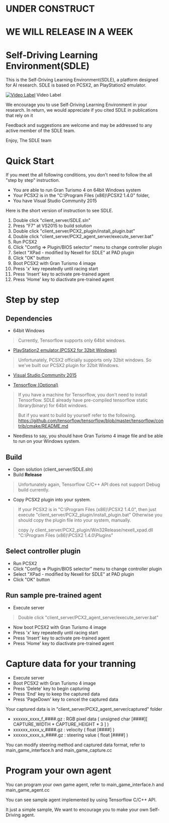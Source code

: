 # UNDER CONSTRUCT
# WE WILL RELEASE IN A WEEK



# Self-Driving Learning Environment(SDLE)
This is the Self-Driving Learning Environment(SDLE), a platform designed for AI research.
SDLE is based on PCSX2, an PlayStation2 emulator.

[![Video Label](http://img.youtube.com/vi/pXDVV95fmj0/0.jpg)](https://www.youtube.com/watch?v=pXDVV95fmj0=0s) Video Label

We encourage you to use Self-Driving Learning Environment in your research.
In return, we would appreciate if you cited SDLE in publications that rely on it

Feedback and suggestions are welcome and may be addressed to any active member of the SDLE team.

Enjoy, The SDLE team

# Quick Start
If you meet the all following conditions, you don't need to follow the all "step by step" instruction.
* You are able to run Gran Turismo 4 on 64bit Windows system 
* Your PCSX2 is in the "C:\Program Files (x86)\PCSX2 1.4.0" folder,
* You have Visual Studio Community 2015

Here is the short version of instruction to see SDLE.

1. Double click "client_server/SDLE.sln"
2. Press "F7" at VS2015 to build solution
3. Double click "client_server/PCX2_plugin/install_plugin.bat"
4. Double click "client_server/PCX2_agent_server/execute_server.bat"
5. Run PCSX2
6. Click "Config => Plugin/BIOS selector" menu to change controller plugin
7. Select "XPad - modified by Nexell for SDLE" at PAD plugin 
8. Click "OK" button
9. Boot PCSX2 with Gran Turismo 4 image
10. Press 'x' key repeatedly until racing start
11. Press 'Insert' key to activate pre-trained agent
12. Press 'Home' key to diactivate pre-trained agent


# Step by step

## Dependencies

* 64bit Windows
> Currently, Tensorflow supports only 64bit windows.

* [PlayStation2 emulator.(PCSX2 for 32bit Windows)](http://pcsx2.net/download/releases/windows/category/40-windows.html)
> Unfortunately, PCSX2 officially supports only 32bit windows.
> So we've built our PCSX2 plugin for 32bit Windows.

* [Visual Studio Community 2015](https://www.visualstudio.com/downloads/)

* [Tensorflow (Optional)](https://www.tensorflow.org/)
> If you have a machine for Tensorflow, you don't need to install Tensorflow.
> SDLE already have pre-compiled tensorflow static library(binary) for 64bit windows.
>
> But if you want to build by yourself refer to the following.
> https://github.com/tensorflow/tensorflow/blob/master/tensorflow/contrib/cmake/README.md

* Needless to say, you should have Gran Turismo 4 image file and be able to run on your Windows system.

## Build

* Open solution (client_server/SDLE.sln)
* Build **Release** 
> Unfortunately again, Tensorflow C/C++ API does not support Debug build currently.

* Copy PCSX2 plugin into your system.
> If your PCSX2 is in "C:\Program Files (x86)\PCSX2 1.4.0",
> then just execute "client_server/PCX2_plugin/install_plugin.bat"
> Otherwise you should copy the plugin file into your system, manually. 
>
>    copy /y client_server/PCX2_plugin/Win32Release/nexell_xpad.dll "C:\Program Files (x86)\PCSX2 1.4.0\Plugins"

## Select controller plugin

* Run PCSX2
* Click "Config => Plugin/BIOS selector" menu to change controller plugin
* Select "XPad - modified by Nexell for SDLE" at PAD plugin
* Click "OK" button

## Run sample pre-trained agent

* Execute server 
> Double click "client_server/PCX2_agent_server/execute_server.bat"
* Now boot PCSX2 with Gran Turismo 4 image
* Press 'x' key repeatedly until racing start
* Press 'Insert' key to activate pre-trained agent
* Press 'Home' key to diactivate pre-trained agent

# Capture data for your tranning

* Execute server
* Boot PCSX2 with Gran Turismo 4 image
* Press 'Delete' key to begin capturing
* Press 'End' key to keep the captured data
* Press 'PageDown' key to cencel the captured data

Your captured data is in "client_server/PCX2_agent_server/captured" folder

* xxxxxx_xxxx_f_####.gz : RGB pixel data ( unsigned char [####][ CAPTURE_WIDTH * CAPTURE_HEIGHT * 3 ] )
* xxxxxx_xxxx_v_####.gz : velocity ( float [####] )
* xxxxxx_xxxx_s_####.gz : steering value ( float [####] )

You can modify steering method and captured data format, refer to main_game_interface.h and main_game_capture.cc

# Program your own agent

You can program your own game agent, refer to main_game_interface.h and main_game_agent.cc

You can see sample agent implemented by using Tensorflow C/C++ API.

It just a simple sample, We want to encourage you to make your own Self-Driving agent.








